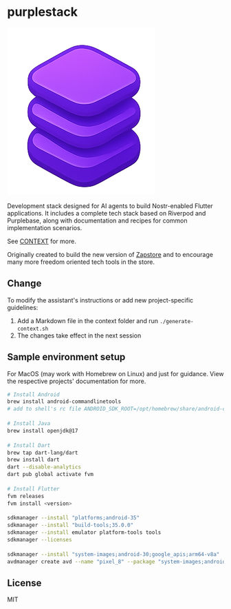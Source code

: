 # purplestack

![purplestack](assets/images/purplestack.png)

Development stack designed for AI agents to build Nostr-enabled Flutter applications. It includes a complete tech stack based on Riverpod and Purplebase, along with documentation and recipes for common implementation scenarios.

See [CONTEXT](CONTEXT.md) for more.

Originally created to build the new version of [Zapstore](https://zapstore.dev) and to encourage many more freedom oriented tech tools in the store.

## Change

To modify the assistant's instructions or add new project-specific guidelines:

1. Add a Markdown file in the context folder and run `./generate-context.sh`
2. The changes take effect in the next session

## Sample environment setup

For MacOS (may work with Homebrew on Linux) and just for guidance. View the respective projects' documentation for more.

```bash
# Install Android
brew install android-commandlinetools
# add to shell's rc file ANDROID_SDK_ROOT=/opt/homebrew/share/android-commandlinetools

# Install Java
brew install openjdk@17

# Install Dart
brew tap dart-lang/dart
brew install dart
dart --disable-analytics
dart pub global activate fvm

# Install Flutter
fvm releases
fvm install <version>

sdkmanager --install "platforms;android-35"
sdkmanager --install "build-tools;35.0.0"
sdkmanager --install emulator platform-tools tools
sdkmanager --licenses

sdkmanager --install "system-images;android-30;google_apis;arm64-v8a"
avdmanager create avd --name "pixel_8" --package "system-images;android-35;google_apis;arm64-v8a" --abi "arm64-v8a" --device "pixel_8"
```

## License

MIT